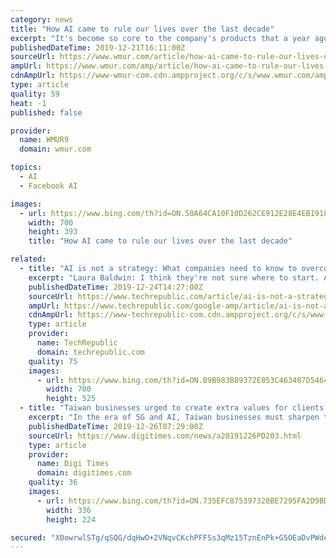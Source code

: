```yaml
---
category: news
title: "How AI came to rule our lives over the last decade"
excerpt: "It's become so core to the company's products that a year ago, Facebook's chief AI scientist, Yann LeCun, told CNN Business that without deep ... Though much of this work is still in the research or early-development stages, there are startups — such as Mindstrong Health, which uses an app to measure moods in patients who are dealing with ..."
publishedDateTime: 2019-12-21T16:11:00Z
sourceUrl: https://www.wmur.com/article/how-ai-came-to-rule-our-lives-over-the-last-decade/30303067
ampUrl: https://www.wmur.com/amp/article/how-ai-came-to-rule-our-lives-over-the-last-decade/30303067
cdnAmpUrl: https://www-wmur-com.cdn.ampproject.org/c/s/www.wmur.com/amp/article/how-ai-came-to-rule-our-lives-over-the-last-decade/30303067
type: article
quality: 59
heat: -1
published: false

provider:
  name: WMUR9
  domain: wmur.com

topics:
  - AI
  - Facebook AI

images:
  - url: https://www.bing.com/th?id=ON.50A64CA10F10D262CE912E28E4EB1918
    width: 700
    height: 393
    title: "How AI came to rule our lives over the last decade"

related:
  - title: "AI is not a strategy: What companies need to know to overcome tech obstacles in their business"
    excerpt: "Laura Baldwin: I think they're not sure where to start. And you know, we just did a survey not too long ago. We surveyed our whole audience around artificial intelligence (AI) in the enterprise and what they needed to know about it. And the reality is 73% of the respondents in that study were either trying to figure it out or believed that it ..."
    publishedDateTime: 2019-12-24T14:27:00Z
    sourceUrl: https://www.techrepublic.com/article/ai-is-not-a-strategy-what-companies-need-to-know-to-overcome-tech-obstacles-in-their-business/
    ampUrl: https://www.techrepublic.com/google-amp/article/ai-is-not-a-strategy-what-companies-need-to-know-to-overcome-tech-obstacles-in-their-business/
    cdnAmpUrl: https://www-techrepublic-com.cdn.ampproject.org/c/s/www.techrepublic.com/google-amp/article/ai-is-not-a-strategy-what-companies-need-to-know-to-overcome-tech-obstacles-in-their-business/
    type: article
    provider:
      name: TechRepublic
      domain: techrepublic.com
    quality: 75
    images:
      - url: https://www.bing.com/th?id=ON.B9B983B89372E853C463487D5464EA33
        width: 700
        height: 525
  - title: "Taiwan businesses urged to create extra values for clients in 5G, AI era"
    excerpt: "In the era of 5G and AI, Taiwan businesses must sharpen their capabilities of creating more added-value for clients so as to boost their profiles in the global electronics supply chain that is undergoing a rapid shakeup amid the impacts of US-China trade tensions and the Brexit issue, according to speakers at a recent seminar. This is a ..."
    publishedDateTime: 2019-12-26T07:29:00Z
    sourceUrl: https://www.digitimes.com/news/a20191226PD203.html
    type: article
    provider:
      name: Digi Times
      domain: digitimes.com
    quality: 36
    images:
      - url: https://www.bing.com/th?id=ON.735EFC875397328BE7295FA2D9BDBDA7
        width: 336
        height: 224

secured: "X0owrwlSTg/qSQG/dqHwO+2VNqvCKchPFFSs3qMz15TznEnPk+G5OEaDvPWdeo2MbF90XUIL8fvF8fCZMhvxra4siUiOzScf8lkH9EQIz5o5LxEv2y7/dnXF3Gg6Ug3uA02qgH/uhgss4tLpjUFkiixRSi071b2xSKa1iGD7o5tqR+sxRzYbntusg3f3+NFWlESsa4+jmNjoi5ujLTTdPm5W/M/ygAMmEqBAdjyvXf9lcjyRfHZSx72EeYjZ5v0D/fXBqKU7TodvcTusFVc/xA==;bcddtnJadT1sim36IgvbPg=="
---
```


